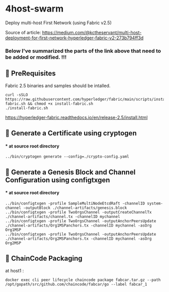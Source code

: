 # 4host-swarm
Deploy multi-host First Network (using Fabric v2.5)

Source of article: https://medium.com/@kctheservant/multi-host-deployment-for-first-network-hyperledger-fabric-v2-273b794ff3d

### Below I've summarized the parts of the link above that need to be added or modified. !!!


## 🧱 PreRequisites
Fabric 2.5 binaries and samples should be intalled.
```
curl -sSLO https://raw.githubusercontent.com/hyperledger/fabric/main/scripts/install-fabric.sh && chmod +x install-fabric.sh
./install-fabric.sh
```
https://hyperledger-fabric.readthedocs.io/en/release-2.5/install.html

## 🧱 Generate a Certificate using cryptogen
#### * at source root directory 
```
../bin/cryptogen generate --config=./crypto-config.yaml
```
## 🧱 Generate a Genesis Block and Channel Configuration using configtxgen
#### * at source root directory 
```
../bin/configtxgen -profile SampleMultiNodeEtcdRaft -channelID system-channel -outputBlock ./channel-artifacts/genesis.block
../bin/configtxgen -profile TwoOrgsChannel -outputCreateChannelTx ./channel-artifacts/channel.tx -channelID mychannel
../bin/configtxgen -profile TwoOrgsChannel -outputAnchorPeersUpdate ./channel-artifacts/Org1MSPanchors.tx -channelID mychannel -asOrg Org1MSP
../bin/configtxgen -profile TwoOrgsChannel -outputAnchorPeersUpdate ./channel-artifacts/Org2MSPanchors.tx -channelID mychannel -asOrg Org2MSP
```
## 🧱 ChainCode Packaging
at host1 :
```
docker exec cli peer lifecycle chaincode package fabcar.tar.gz --path /opt/gopath/src/github.com/chaincode/fabcar/go --label fabcar_1
```



